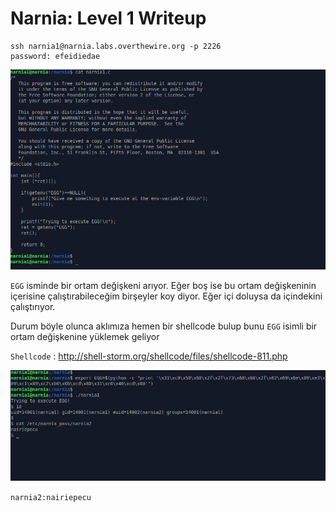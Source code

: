 # Narnia: Level 1 Writeup

    ssh narnia1@narnia.labs.overthewire.org -p 2226
    password: efeidiedae

![](img/1/code.png)

`EGG` isminde bir ortam değişkeni arıyor. Eğer boş ise bu ortam değişkeninin içerisine çalıştırabileceğim birşeyler koy diyor. Eğer içi doluysa da içindekini çalıştırıyor.

Durum böyle olunca aklımıza hemen bir shellcode bulup bunu `EGG` isimli bir ortam değişkenine yüklemek geliyor

`Shellcode` : http://shell-storm.org/shellcode/files/shellcode-811.php

![](img/1/0.png)

`narnia2:nairiepecu`

